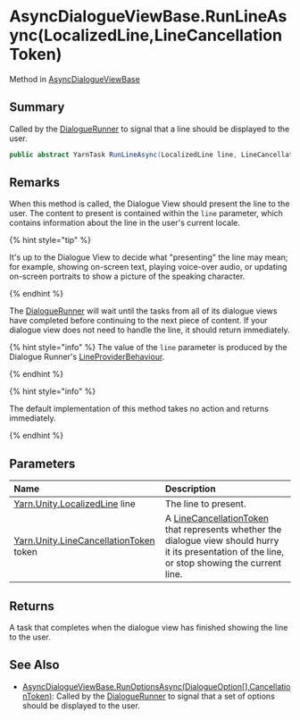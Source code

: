 # AsyncDialogueViewBase.RunLineAsync(LocalizedLine,LineCancellationToken)

Method in [AsyncDialogueViewBase](/docs/api/csharp/yarn.unity.asyncdialogueviewbase.md)

## Summary


Called by the  <a href="yarn.unity.dialoguerunner.md">DialogueRunner</a>  to signal that a line
should be displayed to the user.


```csharp
public abstract YarnTask RunLineAsync(LocalizedLine line, LineCancellationToken token);
```

## Remarks

<p>
When this method is called, the Dialogue View should present the
line to the user. The content to present is contained within the
<code>line</code> parameter, which contains information about
the line in the user's current locale.
</p> <p>
{% hint style="tip" %}

It's up to the Dialogue View to decide what "presenting" the line
may mean; for example, showing on-screen text, playing voice-over
audio, or updating on-screen portraits to show a picture of the
speaking character.

{% endhint %}
</p> <p>
The <a href="yarn.unity.dialoguerunner.md">DialogueRunner</a> will wait until the tasks from all
of its dialogue views have completed before continuing to the next
piece of content. If your dialogue view does not need to handle the
line, it should return immediately.
</p> <p>
{% hint style="info" %}
The value of the <code>line</code>
parameter is produced by the Dialogue Runner's <a href="yarn.unity.lineproviderbehaviour.md">LineProviderBehaviour</a>.

{% endhint %}
</p> <p>
{% hint style="info" %}

The default implementation of this method takes no action and
returns immediately.

{% endhint %}
</p>

## Parameters

|Name|Description|
|:---|:---|
|[Yarn.Unity.LocalizedLine](/docs/api/csharp/yarn.unity.localizedline.md) line|The line to present.|
|[Yarn.Unity.LineCancellationToken](/docs/api/csharp/yarn.unity.linecancellationtoken.md) token|A  <a href="yarn.unity.linecancellationtoken.md">LineCancellationToken</a>  that represents whether the dialogue view should hurry it its presentation of the line, or stop showing the current line.|

## Returns

A task that completes when the dialogue view has finished
showing the line to the user.

## See Also

* [AsyncDialogueViewBase.RunOptionsAsync\(DialogueOption\[\],CancellationToken\)](/docs/api/csharp/yarn.unity.asyncdialogueviewbase.runoptionsasync.md): Called by the  <a href="yarn.unity.dialoguerunner.md">DialogueRunner</a>  to signal that a set of options should be displayed to the user.

